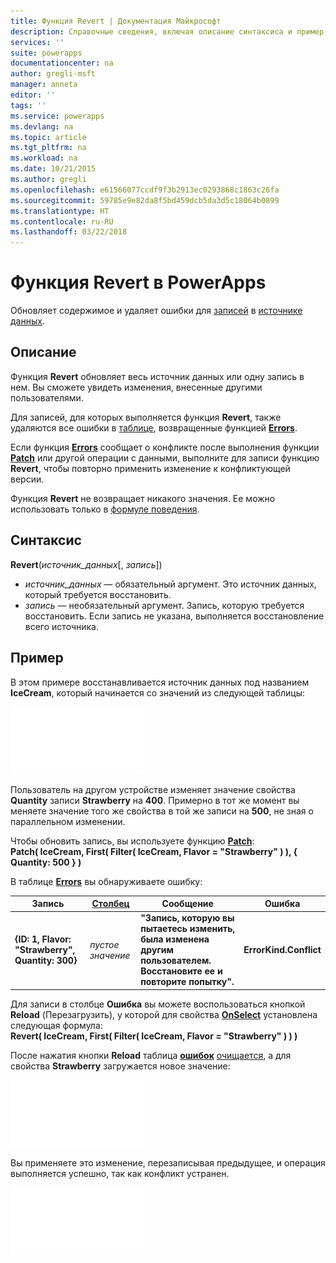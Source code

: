 ```yaml
---
title: Функция Revert | Документация Майкрософт
description: Справочные сведения, включая описание синтаксиса и пример, относительно функции Revert в PowerApps
services: ''
suite: powerapps
documentationcenter: na
author: gregli-msft
manager: anneta
editor: ''
tags: ''
ms.service: powerapps
ms.devlang: na
ms.topic: article
ms.tgt_pltfrm: na
ms.workload: na
ms.date: 10/21/2015
ms.author: gregli
ms.openlocfilehash: e61566077ccdf9f3b2913ec0293868c1863c26fa
ms.sourcegitcommit: 59785e9e82da8f5bd459dcb5da3d5c18064b0899
ms.translationtype: HT
ms.contentlocale: ru-RU
ms.lasthandoff: 03/22/2018
---
```

# <a name="revert-function-in-powerapps"></a>Функция Revert в PowerApps
Обновляет содержимое и удаляет ошибки для [записей](../working-with-tables.md#records) в [источнике данных](../working-with-data-sources.md).

## <a name="description"></a>Описание
Функция **Revert** обновляет весь источник данных или одну запись в нем. Вы сможете увидеть изменения, внесенные другими пользователями.

Для записей, для которых выполняется функция **Revert**, также удаляются все ошибки в [таблице](../working-with-tables.md), возвращенные функцией **[Errors](function-errors.md)**.

Если функция **[Errors](function-errors.md)** сообщает о конфликте после выполнения функции **[Patch](function-patch.md)** или другой операции с данными, выполните для записи функцию **Revert**, чтобы повторно применить изменение к конфликтующей версии.

Функция **Revert** не возвращает никакого значения. Ее можно использовать только в [формуле поведения](../working-with-formulas-in-depth.md).

## <a name="syntax"></a>Синтаксис
**Revert**(*источник_данных*[, *запись*])

* *источник_данных* — обязательный аргумент. Это источник данных, который требуется восстановить.
* *запись* — необязательный аргумент.  Запись, которую требуется восстановить.  Если запись не указана, выполняется восстановление всего источника.

## <a name="example"></a>Пример
В этом примере восстанавливается источник данных под названием **IceCream**, который начинается со значений из следующей таблицы:

![](media/function-revert/icecream.png)

Пользователь на другом устройстве изменяет значение свойства **Quantity** записи **Strawberry** на **400**.  Примерно в тот же момент вы меняете значение того же свойства в той же записи на **500**, не зная о параллельном изменении.

Чтобы обновить запись, вы используете функцию **[Patch](function-patch.md)**:<br>
**Patch( IceCream, First( Filter( IceCream, Flavor = "Strawberry" ) ), { Quantity: 500 } )**

В таблице **[Errors](function-errors.md)** вы обнаруживаете ошибку:

| Запись | [Столбец](../working-with-tables.md#columns) | Сообщение | Ошибка |
| --- | --- | --- | --- |
| **{ID: 1, Flavor: "Strawberry", Quantity: 300}** |*пустое значение* |**"Запись, которую вы пытаетесь изменить, была изменена другим пользователем.  Восстановите ее и повторите попытку".** |**ErrorKind.Conflict** |

Для записи в столбце **Ошибка** вы можете воспользоваться кнопкой **Reload** (Перезагрузить), у которой для свойства **[OnSelect](../controls/properties-core.md)** установлена следующая формула:<br>
**Revert( IceCream, First( Filter( IceCream, Flavor = "Strawberry" ) ) )**

После нажатия кнопки **Reload** таблица **[ошибок](function-errors.md)** [очищается](function-isblank-isempty.md), а для свойства **Strawberry** загружается новое значение:

![](media/function-revert/icecream-after.png)

Вы применяете это изменение, перезаписывая предыдущее, и операция выполняется успешно, так как конфликт устранен.

![](media/function-revert/icecream-success.png)

